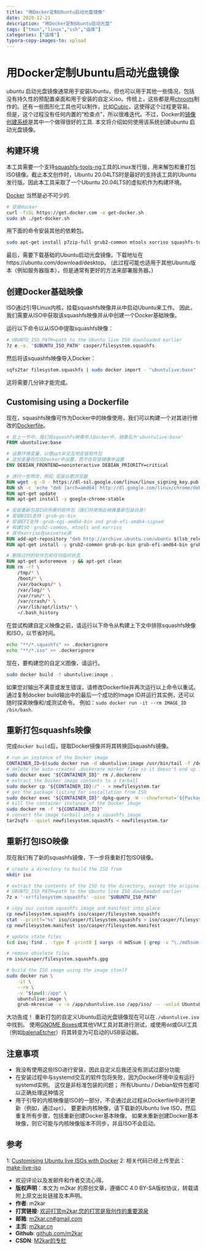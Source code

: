 ```yaml
---
title: "用Docker定制Ubuntu启动光盘镜像"
date: 2020-12-21
description: "用Docker定制Ubuntu启动光盘"
tags: ["tmux","linux","ssh","运维"]
categories: ["运维"]
typora-copy-images-to: upload
---
```



# 用Docker定制Ubuntu启动光盘镜像

ubuntu 启动光盘镜像通常用于安装Ubuntu，但也可以用于其他一些情况，包括没有持久性的预配置桌面和用于安装的自定义iso。传统上，这些都是用[chroots](https://help.ubuntu.com/community/LiveCDCustomizationFromScratch)制作的。还有一些图形化工具也可以制作，比如[Cubic](https://launchpad.net/cubic)，这使得这个过程更容易。
但是，这个过程没有任何内置的“检查点”，所以很难迭代。不过，Docker的[镜像创建系统](https://docs.docker.com/develop/develop-images/baseimages/)是其中一个做得很好的工具. 本文将介绍如何使用该系统创建ubuntu 启动光盘镜像。

## 构建环境

本工具需要一个支持[squashfs-tools-ng](https://github.com/AgentD/squashfs-tools-ng)工具的Linux发行版，用来解包和重打包ISO镜像。截止本文创作时，Ubuntu 20.04LTS时是最好的支持该工具的Ubuntu发行版。因此本工具采取了一个Ubuntu 20.04LTS的虚拟机作为构建环境。

[Docker](https://docs.docker.com/engine/install/ubuntu/) 当然是必不可少的.

```bash
# 安装docker
curl -fsSL https://get.docker.com -o get-docker.sh
sudo sh ./get-docker.sh
```

用下面的命令安装其他的依赖包。

```sh
sudo apt-get install p7zip-full grub2-common mtools xorriso squashfs-tools-ng
```

最后，需要下载基础的Ubuntu启动光盘镜像。下载地址在https://ubuntu.com/download/desktop。 (此过程可能也适用于其他Ubuntu版本（例如服务器版本），但是通常有更好的方法来部署服务器。)

## 创建Docker基础映像

ISO通过引导Linux内核，挂载squashfs映像并从中启动Ubuntu来工作。 因此，我们需要从ISO中获取该squashfs映像并从中创建一个Docker基础映像。

运行以下命令以从ISO中提取squashfs映像：

```sh
# UBUNTU_ISO_PATH=path to the Ubuntu live ISO downloaded earlier
7z e -o. "$UBUNTU_ISO_PATH" casper/filesystem.squashfs
```

然后将该squashfs映像导入Docker：

```sh
sqfs2tar filesystem.squashfs | sudo docker import - "ubuntulive:base"
```

这将需要几分钟才能完成。

## Customising using a Dockerfile

现在，squashfs映像可作为Docker中的映像使用，我们可以构建一个对其进行修改的[Dockerfile](https://docs.docker.com/engine/reference/builder/)。

```dockerfile
# 在上一节中，我们将squashfs映像导入Docker中，镜像名为'ubuntulive:base'
FROM ubuntulive:base

# 设置环境变量，以便apt非交互地安装软件包
# 这些变量将仅在Docker中设置，而不在安装镜像中设置
ENV DEBIAN_FRONTEND=noninteractive DEBIAN_PRIORITY=critical

# 进行一些修改，例如 安装谷歌浏览器
RUN wget -q -O - https://dl-ssl.google.com/linux/linux_signing_key.pub | apt-key add -
RUN sh -c 'echo "deb [arch=amd64] http://dl.google.com/linux/chrome/deb/ stable main" >> /etc/apt/sources.list.d/google-chrome.list'
RUN apt-get update
RUN apt-get install -y google-chrome-stable

# 安装重新包装ISO所需的软件包（我们将使用此映像重新包装自身）
# 安装BIOS支持：grub-pc-bin
# 安装EFI支持：grub-egi-amd64-bin and grub-efi-amd64-signed 
# 构建ISO：grub2-common, mtools and xorriso
# 其中xorriso在universe源
RUN add-apt-repository "deb http://archive.ubuntu.com/ubuntu $(lsb_release -sc) universe"
RUN apt-get install -y grub2-common grub-pc-bin grub-efi-amd64-bin grub-efi-amd64-signed mtools xorriso

# 删除过时的软件包和任何临时状态
RUN apt-get autoremove -y && apt-get clean
RUN rm -rf \
    /tmp/* \
    /boot/* \
    /var/backups/* \
    /var/log/* \
    /var/run/* \
    /var/crash/* \
    /var/lib/apt/lists/* \
    ~/.bash_history
```

在尝试构建自定义映像之前，请运行以下命令从构建上下文中排除squashfs映像和ISO，以节省时间。

```sh
echo "**/*.squashfs" >> .dockerignore
echo "**/*.iso" >> .dockerignore
```

现在，要构建您的自定义图像，请运行。

```sh
sudo docker build -t ubuntulive:image .
```

如果您对输出不满意或发生错误，请修改Dockerfile并再次运行以上命令以重试。 通过复制docker build输出中的最后一个成功的Image ID并运行其实例，还可以随时探索映像和/或测试命令。 例如：`sudo docker run -it --rm IMAGE_ID /bin/bash`.

## 重新打包squashfs映像

完成`docker build`后，提取Docker镜像并将其转换回squashfs镜像。

```sh
# run an instance of the Docker image
CONTAINER_ID=$(sudo docker run -d ubuntulive:image /usr/bin/tail -f /dev/null)
# delete the auto-created .dockerenv marker file so it doesn't end up in the squashfs image
sudo docker exec "${CONTAINER_ID}" rm /.dockerenv
# extract the Docker image contents to a tarball
sudo docker cp "${CONTAINER_ID}:/" - > newfilesystem.tar
# get the package listing for installation from ISO
sudo docker exec "${CONTAINER_ID}" dpkg-query -W --showformat='${Package} ${Version}\n' > newfilesystem.manifest
# kill the container instance of the Docker image
sudo docker rm -f "${CONTAINER_ID}"
# convert the image tarball into a squashfs image
tar2sqfs --quiet newfilesystem.squashfs < newfilesystem.tar
```

## 重新打包ISO映像

现在我们有了新的squashfs镜像，下一步将重新打包ISO镜像。

```sh
# create a directory to build the ISO from
mkdir iso

# extract the contents of the ISO to the directory, except the original squashfs image
# UBUNTU_ISO_PATH=path to the Ubuntu live ISO downloaded earlier
7z x '-xr!filesystem.squashfs' -oiso "$UBUNTU_ISO_PATH"

# copy our custom squashfs image and manifest into place
cp newfilesystem.squashfs iso/casper/filesystem.squashfs
stat --printf="%s" iso/casper/filesystem.squashfs > iso/casper/filesystem.size
cp newfilesystem.manifest iso/casper/filesystem.manifest

# update state files
(cd iso; find . -type f -print0 | xargs -0 md5sum | grep -v "\./md5sum.txt" > md5sum.txt)

# remove obsolete files
rm iso/casper/filesystem.squashfs.gpg

# build the ISO image using the image itself
sudo docker run \
    -it \
    --rm \
    -v "$(pwd):/app" \
    ubuntulive:image \
    grub-mkrescue -v -o /app/ubuntulive.iso /app/iso/ -- -volid UbuntuLive
```

大功告成！ 重新打包的自定义Ubuntu启动光盘镜像现在可以在`./ubuntulive.iso`中找到。 使用[GNOME Boxes](https://help.gnome.org/users/gnome-boxes/stable/)或其他VM工具对其进行测试，或使用`dd`或GUI工具（例如[balenaEtcher](https://www.balena.io/etcher/)）将其转变为可启动的USB驱动器。

## 注意事项

- 我没有使用这些ISO进行安装，因此自定义后我还没有测试过部分功能
- 在安装过程中与systemd交互的软件包将失败，因为Docker环境中没有运行systemd实例。 这仅是非标准包装的问题； 所有Ubuntu / Debian软件包都可以正确处理这种情况
- 用于引导的内核映像是ISO的一部分，不会通过此过程从Dockerfile中进行更新（例如，通过`apt`）。 要更新内核映像，请下载新的Ubuntu live ISO，然后重复所有步骤，包括重新创建Docker基本映像。 如果未重新创建Docker基本映像，则它可能与内核映像版本不同步，并且ISO不会启动。


## 参考
1: [Customising Ubuntu live ISOs with Docker]( https://slai.github.io/posts/customising-ubuntu-live-isos-with-docker/)
2: 相关代码已经上传至此：[make-live-iso](https://github.com/m2kar/make-live-iso)

- 欢迎评论以及发邮件和作者交流心得。
- **版权声明**：本文为 m2kar 的原创文章，遵循CC 4.0 BY-SA版权协议，转载请附上原文出处链接及本声明。
- **作者**: m2kar
- **打赏链接**: [欢迎打赏m2kar,您的打赏是我创作的重要源泉](http://m2kar-cn.mikecrm.com/wy97haW)
- **邮箱**: [m2kar.cn#gmail.com](mailto:m2kar.cn@gmail.com)
- **主页**: [m2kar.cn](https://m2kar.cn)
- **Github**: [github.com/m2kar](https://github.com/m2kar)
- **CSDN**: [M2kar的专栏](https://m2kar.blog.csdn.net)